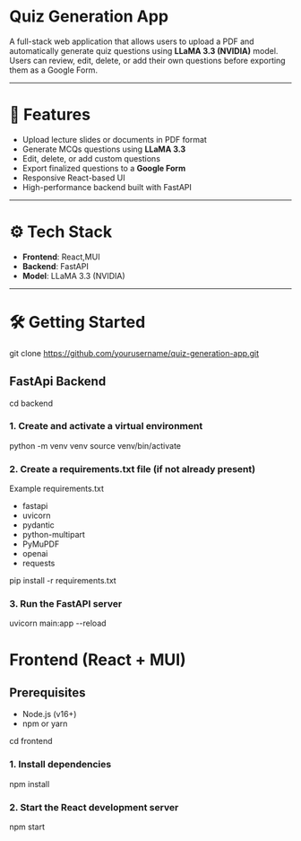 # Quiz Generation App

A full-stack web application that allows users to upload a PDF and automatically generate quiz questions using **LLaMA 3.3 (NVIDIA)** model. Users can review, edit, delete, or add their own questions before exporting them as a Google Form.

---

# 🧠 Features

- Upload lecture slides or documents in PDF format
- Generate MCQs questions using **LLaMA 3.3** 
- Edit, delete, or add custom questions
- Export finalized questions to a **Google Form**
- Responsive React-based UI
- High-performance backend built with FastAPI

---
# ⚙️ Tech Stack

- **Frontend**: React,MUI
- **Backend**: FastAPI
- **Model**: LLaMA 3.3 (NVIDIA)

---
# 🛠️ Getting Started
git clone https://github.com/yourusername/quiz-generation-app.git

## FastApi Backend
cd backend
### 1. Create and activate a virtual environment
python -m venv venv
source venv/bin/activate 

### 2. Create a requirements.txt file (if not already present)
Example requirements.txt
- fastapi
- uvicorn
- pydantic
- python-multipart
- PyMuPDF
- openai 
- requests

pip install -r requirements.txt

### 3. Run the FastAPI server
uvicorn main:app --reload

# Frontend (React + MUI)
## Prerequisites
- Node.js (v16+)
- npm or yarn

cd frontend

### 1. Install dependencies
npm install  

### 2. Start the React development server
npm start
